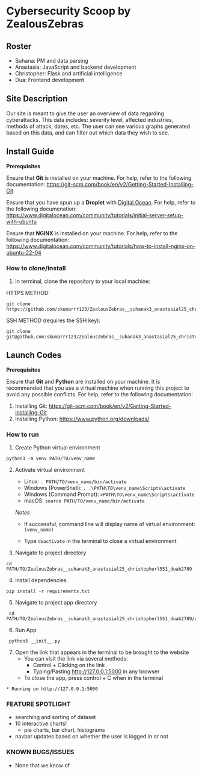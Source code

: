 # Cybersecurity Scoop by ZealousZebras

## Roster
- Suhana: PM and data parsing
- Anastasia: JavaScript and backend development
- Christopher: Flask and artificial intelligence
- Dua: Frontend development

## Site Description

Our site is meant to give the user an overview of data regarding cyberattacks. This data includes: severity level, affected industries, methods of attack, dates, etc. The user can see various graphs generated based on this data, and can filter out which data they wish to see.

## Install Guide

**Prerequisites**

Ensure that **Git** is installed on your machine. For help, refer to the following documentation: https://git-scm.com/book/en/v2/Getting-Started-Installing-Git

Ensure that you have spun up a **Droplet** with [Digital Ocean](https://www.digitalocean.com/). For help, refer to the following documenation:
https://www.digitalocean.com/community/tutorials/initial-server-setup-with-ubuntu

Ensure that **NGINX** is installed on your machine. For help, refer to the following documentation:
https://www.digitalocean.com/community/tutorials/how-to-install-nginx-on-ubuntu-22-04


### How to clone/install
1. In terminal, clone the repository to your local machine:

HTTPS METHOD:

```
git clone https://github.com/skumarrr123/ZealousZebras__suhanak3_anastasial25_christopherl551_duab2789.git
```

SSH METHOD (requires the SSH key):

```
git clone git@github.com:skumarrr123/ZealousZebras__suhanak3_anastasial25_christopherl551_duab2789.git
```

## Launch Codes

**Prerequisites**

Ensure that **Git** and **Python** are installed on your machine. It is recommended that you use a virtual machine when running this project to avoid any possible conflicts. For help, refer to the following documentation:
   1. Installing Git: https://git-scm.com/book/en/v2/Getting-Started-Installing-Git
   2. Installing Python: https://www.python.org/downloads/

### How to run

1. Create Python virtual environment

```
python3 -m venv PATH/TO/venv_name
```

2. Activate virtual environment

   - Linux: `. PATH/TO/venv_name/bin/activate`
   - Windows (PowerShell): `. .\PATH\TO\venv_name\Scripts\activate`
   - Windows (Command Prompt): `>PATH\TO\venv_name\Scripts\activate`
   - macOS: `source PATH/TO/venv_name/bin/activate`

   *Notes*

   - If successful, command line will display name of virtual environment: `(venv_name) `

   - Type `deactivate` in the terminal to close a virtual environment

3. Navigate to project directory

```
cd PATH/TO/ZealousZebras__suhanak3_anastasial25_christopherl551_duab2789
```
4. Install dependencies

```
pip install -r requirements.txt
```
5. Navigate to project app directory

```
 cd PATH/TO/ZealousZebras__suhanak3_anastasial25_christopherl551_duab2789/app/
```

6. Run App

```
 python3 __init__.py
```
7. Open the link that appears in the terminal to be brought to the website
    - You can visit the link via several methods:
        - Control + Clicking on the link
        - Typing/Pasting http://127.0.0.1:5000 in any browser
    - To close the app, press control + C when in the terminal

```    
* Running on http://127.0.0.1:5000
```

### FEATURE SPOTLIGHT
* searching and sorting of dataset
* 10 interactive charts!
  * pie charts, bar chart, histograms
* navbar updates based on whether the user is logged in or not

### KNOWN BUGS/ISSUES
* None that we know of
